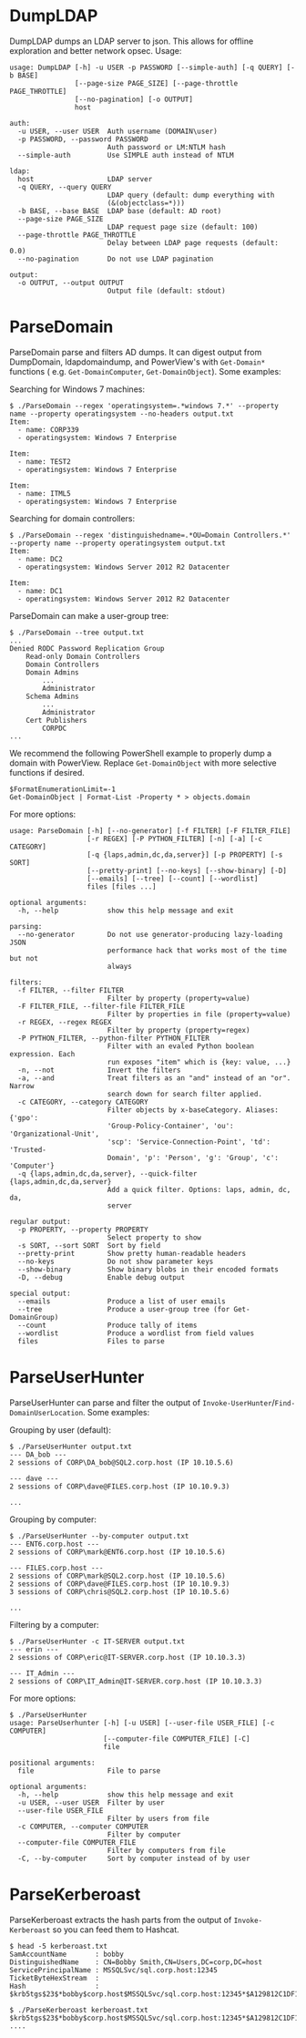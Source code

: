 DumpLDAP
========

DumpLDAP dumps an LDAP server to json. This allows for offline exploration and better network opsec. Usage:

    usage: DumpLDAP [-h] -u USER -p PASSWORD [--simple-auth] [-q QUERY] [-b BASE]
                    [--page-size PAGE_SIZE] [--page-throttle PAGE_THROTTLE]
                    [--no-pagination] [-o OUTPUT]
                    host
    
    auth:
      -u USER, --user USER  Auth username (DOMAIN\user)
      -p PASSWORD, --password PASSWORD
                            Auth password or LM:NTLM hash
      --simple-auth         Use SIMPLE auth instead of NTLM
    
    ldap:
      host                  LDAP server
      -q QUERY, --query QUERY
                            LDAP query (default: dump everything with
                            (&(objectclass=*)))
      -b BASE, --base BASE  LDAP base (default: AD root)
      --page-size PAGE_SIZE
                            LDAP request page size (default: 100)
      --page-throttle PAGE_THROTTLE
                            Delay between LDAP page requests (default: 0.0)
      --no-pagination       Do not use LDAP pagination
    
    output:
      -o OUTPUT, --output OUTPUT
                            Output file (default: stdout)

ParseDomain
===========

ParseDomain parse and filters AD dumps. It can digest output from DumpDomain,
ldapdomaindump, and PowerView's with `Get-Domain*` functions ( e.g.
`Get-DomainComputer`, `Get-DomainObject`). Some examples:

Searching for Windows 7 machines:

    $ ./ParseDomain --regex 'operatingsystem=.*windows 7.*' --property name --property operatingsystem --no-headers output.txt
    Item:
      - name: CORP339
      - operatingsystem: Windows 7 Enterprise

    Item:
      - name: TEST2
      - operatingsystem: Windows 7 Enterprise

    Item:
      - name: ITML5
      - operatingsystem: Windows 7 Enterprise

Searching for domain controllers:

    $ ./ParseDomain --regex 'distinguishedname=.*OU=Domain Controllers.*' --property name --property operatingsystem output.txt
    Item:
      - name: DC2
      - operatingsystem: Windows Server 2012 R2 Datacenter

    Item:
      - name: DC1
      - operatingsystem: Windows Server 2012 R2 Datacenter

ParseDomain can make a user-group tree:

    $ ./ParseDomain --tree output.txt
    ...
    Denied RODC Password Replication Group
        Read-only Domain Controllers
        Domain Controllers
        Domain Admins
            ...
            Administrator
        Schema Admins
            ...
            Administrator
        Cert Publishers
            CORPDC
    ...

We recommend the following PowerShell example to properly dump a domain with PowerView.
Replace `Get-DomainObject` with more selective functions if desired.

	$FormatEnumerationLimit=-1
	Get-DomainObject | Format-List -Property * > objects.domain

For more options:

    usage: ParseDomain [-h] [--no-generator] [-f FILTER] [-F FILTER_FILE]
                       [-r REGEX] [-P PYTHON_FILTER] [-n] [-a] [-c CATEGORY]
                       [-q {laps,admin,dc,da,server}] [-p PROPERTY] [-s SORT]
                       [--pretty-print] [--no-keys] [--show-binary] [-D]
                       [--emails] [--tree] [--count] [--wordlist]
                       files [files ...]
    
    optional arguments:
      -h, --help            show this help message and exit
    
    parsing:
      --no-generator        Do not use generator-producing lazy-loading JSON
                            performance hack that works most of the time but not
                            always
    
    filters:
      -f FILTER, --filter FILTER
                            Filter by property (property=value)
      -F FILTER_FILE, --filter-file FILTER_FILE
                            Filter by properties in file (property=value)
      -r REGEX, --regex REGEX
                            Filter by property (property=regex)
      -P PYTHON_FILTER, --python-filter PYTHON_FILTER
                            Filter with an evaled Python boolean expression. Each
                            run exposes "item" which is {key: value, ...}
      -n, --not             Invert the filters
      -a, --and             Treat filters as an "and" instead of an "or". Narrow
                            search down for search filter applied.
      -c CATEGORY, --category CATEGORY
                            Filter objects by x-baseCategory. Aliases: {'gpo':
                            'Group-Policy-Container', 'ou': 'Organizational-Unit',
                            'scp': 'Service-Connection-Point', 'td': 'Trusted-
                            Domain', 'p': 'Person', 'g': 'Group', 'c': 'Computer'}
      -q {laps,admin,dc,da,server}, --quick-filter {laps,admin,dc,da,server}
                            Add a quick filter. Options: laps, admin, dc, da,
                            server
    
    regular output:
      -p PROPERTY, --property PROPERTY
                            Select property to show
      -s SORT, --sort SORT  Sort by field
      --pretty-print        Show pretty human-readable headers
      --no-keys             Do not show parameter keys
      --show-binary         Show binary blobs in their encoded formats
      -D, --debug           Enable debug output
    
    special output:
      --emails              Produce a list of user emails
      --tree                Produce a user-group tree (for Get-DomainGroup)
      --count               Produce tally of items
      --wordlist            Produce a wordlist from field values
      files                 Files to parse

ParseUserHunter
===============

ParseUserHunter can parse and filter the output of
`Invoke-UserHunter`/`Find-DomainUserLocation`. Some examples:

Grouping by user (default):

    $ ./ParseUserHunter output.txt
    --- DA_bob ---
    2 sessions of CORP\DA_bob@SQL2.corp.host (IP 10.10.5.6)
    
    --- dave ---
    2 sessions of CORP\dave@FILES.corp.host (IP 10.10.9.3)
    
    ...

Grouping by computer:

    $ ./ParseUserHunter --by-computer output.txt
    --- ENT6.corp.host ---
    2 sessions of CORP\mark@ENT6.corp.host (IP 10.10.5.6)
    
    --- FILES.corp.host ---
    2 sessions of CORP\mark@SQL2.corp.host (IP 10.10.5.6)
    2 sessions of CORP\dave@FILES.corp.host (IP 10.10.9.3)
    3 sessions of CORP\chris@SQL2.corp.host (IP 10.10.5.6)

    ...

Filtering by a computer:

    $ ./ParseUserHunter -c IT-SERVER output.txt
    --- erin ---
    2 sessions of CORP\eric@IT-SERVER.corp.host (IP 10.10.3.3)

    --- IT_Admin ---
    2 sessions of CORP\IT_Admin@IT-SERVER.corp.host (IP 10.10.3.3)

For more options:

    $ ./ParseUserHunter
    usage: ParseUserhunter [-h] [-u USER] [--user-file USER_FILE] [-c COMPUTER]
                           [--computer-file COMPUTER_FILE] [-C]
                           file
    
    positional arguments:
      file                  File to parse
    
    optional arguments:
      -h, --help            show this help message and exit
      -u USER, --user USER  Filter by user
      --user-file USER_FILE
                            Filter by users from file
      -c COMPUTER, --computer COMPUTER
                            Filter by computer
      --computer-file COMPUTER_FILE
                            Filter by computers from file
      -C, --by-computer     Sort by computer instead of by user

ParseKerberoast
===============

ParseKerberoast extracts the hash parts from the output of `Invoke-Kerberoast`
so you can feed them to Hashcat.

    $ head -5 kerberoast.txt
    SamAccountName       : bobby
    DistinguishedName    : CN=Bobby Smith,CN=Users,DC=corp,DC=host
    ServicePrincipalName : MSSQLSvc/sql.corp.host:12345
    TicketByteHexStream  : 
    Hash                 : $krb5tgs$23$*bobby$corp.host$MSSQLSvc/sql.corp.host:12345*$A129812C1DF12

    $ ./ParseKerberoast kerberoast.txt
    $krb5tgs$23$*bobby$corp.host$MSSQLSvc/sql.corp.host:12345*$A129812C1DF12AF55325BB32598C199BBA10
    ....
